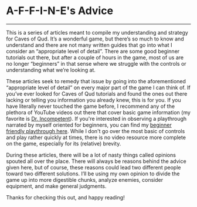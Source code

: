 # A-F-F-I-N-E's Advice

---

This is a series of articles meant to compile my understanding and strategy for Caves of Qud. It’s a wonderful game, but there’s so much to know and understand and there are not many written guides that go into what I consider an “appropriate level of detail”. There are some good beginner tutorials out there, but after a couple of hours in the game, most of us are no longer “beginners” in that sense where we struggle with the controls or understanding what we’re looking at.

These articles seek to remedy that issue by going into the aforementioned “appropriate level of detail” on every major part of the game I can think of. If you’ve ever looked for Caves of Qud tutorials and found the ones out there lacking or telling you information you already knew, this is for you. If you have literally never touched the game before, I recommend any of the plethora of YouTube videos out there that cover basic game information (my favorite is [Dr. Incompetent](https://www.youtube.com/watch?v=PBh8lYdRD4o&list=PLLZqXZAwfuGdPnTaYDE_ZOiRvIsKpZedB)). If you're interested in observing a playthrough narrated by myself oriented for beginners, you can find my [beginner friendly playthrough here](https://youtube.com/playlist?list=PLEs0PGfOMtH9XKoRUpLc6avmtBqwy662o&si=0d_0AgareY5CFjtb). While I don't go over the most basic of controls and play rather quickly at times, there is no video resource more complete on the game, especially for its (relative) brevity.

During these articles, there will be a lot of nasty things called opinions spouted all over the place. There will always be reasons behind the advice given here, but of course, these reasons could lead two different people toward two different solutions. I’ll be using my own opinion to divide the game up into more digestible chunks, analyze enemies, consider equipment, and make general judgments.

Thanks for checking this out, and happy reading!
